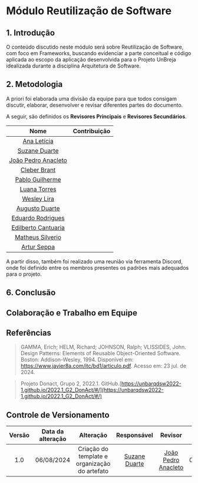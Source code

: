 # Módulo Reutilização de Software

## 1. Introdução

O conteúdo discutido neste módulo será sobre Reutilização de Software, com foco em Frameworks, buscando evidenciar a parte conceitual e código aplicada ao escopo da aplicação desenvolvida para o Projeto UnBreja idealizada durante a disciplina Arquitetura de Software. 

## 2. Metodologia

A priori foi elaborada uma divisão da equipe para que todos consigam discutir, elaborar, desenvolver e revisar diferentes partes do documento. 


A seguir, são definidos os **Revisores Principais** e **Revisores Secundários**.

| Nome | Contribuição |
|:----:|:------------:|
|[Ana Letícia](https://github.com/analeticiaa) |  |
|[Suzane Duarte](https://github.com/suzaneduarte) |  |
|[João Pedro Anacleto](https://github.com/jpanacleto2)|  | 
|[Cleber Brant](https://github.com/CleberBrant) |  |
|[Pablo Guilherme](https://github.com/PabloGJBS) | |
|[Luana Torres](https://github.com/luanatorress) | |
|[Wesley Lira](https://github.com/Weslin-0101) | | 
|[Augusto Duarte](https://github.com/Augcamp)  | |
|[Eduardo Rodrigues](https://github.com/Eduardo-RFarias) |  |
|[Edilberto Cantuaria](https://github.com/edilbertocantuaria) |  |
|[Matheus Silverio](https://github.com/MattSilverio) |  | 
|[Artur Seppa](https://github.com/artur-seppa) |  |

A partir disso, também foi realizado uma reunião via ferramenta Discord, onde foi definido entre os membros presentes os padrões mais adequados para o projeto. 

## 6. Conclusão


## Colaboração e Trabalho em Equipe


## Referências

> GAMMA, Erich; HELM, Richard; JOHNSON, Ralph; VLISSIDES, John. Design Patterns: Elements of Reusable Object-Oriented Software. Boston: Addison-Wesley, 1994. Disponível em: <https://www.javier8a.com/itc/bd1/articulo.pdf>. Acesso em: 23 jul. de 2024.

> Projeto Donact, Grupo 2, 2022.1. GitHub.[https://unbarqdsw2022-1.github.io/2022.1_G2_DonAct/#/](https://unbarqdsw2022-1.github.io/2022.1_G2_DonAct/#/)


## Controle de Versionamento

| Versão | Data da alteração |      Alteração      |     Responsável     |                     Revisor                      | Data de revisão |
| :----: | :---------------: | :-----------------: | :-----------------: | :----------------------------------------------: | :-------------: |
|  1.0   |    06/08/2024     | Criação do template e organização do artefato | [Suzane Duarte](https://github.com/suzaneduarte) | [João Pedro Anacleto](https://github.com/jpanacleto2) |  07/08/2024     |
